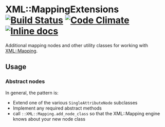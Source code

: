 # XML::MappingExtensions [![Build Status](https://travis-ci.org/dmolesUC3/xml-mapping_extensions.png?branch=master)](https://travis-ci.org/dmolesUC3/xml-mapping_extensions) [![Code Climate](https://codeclimate.com/github/dmolesUC3/xml-mapping_extensions.png)](https://codeclimate.com/github/dmolesUC3/xml-mapping_extensions) [![Inline docs](http://inch-ci.org/github/dmolesUC3/xml-mapping_extensions.png)](http://inch-ci.org/github/dmolesUC3/xml-mapping_extensions)


Additional mapping nodes and other utility classes for working with
[XML::Mapping](http://multi-io.github.io/xml-mapping/).

## Usage

### Abstract nodes

In general, the pattern is:

- Extend one of the various `SingleAttributeNode` subclasses
- Implement any required abstract methods
- call `::XML::Mapping.add_node_class` so that the XML::Mapping engine knows about your new node class

